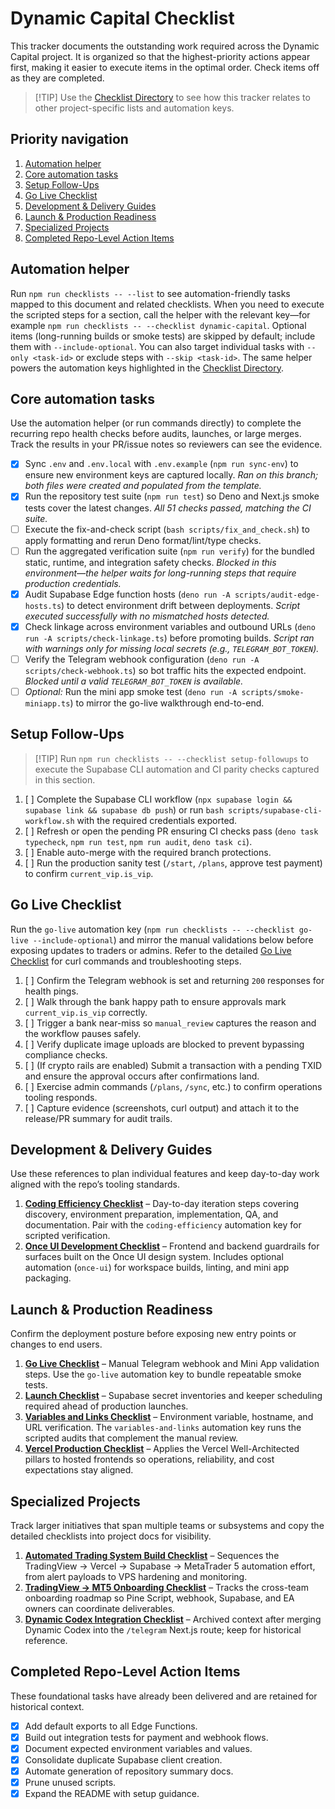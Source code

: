 # Dynamic Capital Checklist

This tracker documents the outstanding work required across the Dynamic Capital project. It is organized so that the highest-priority actions appear first, making it easier to execute items in the optimal order. Check items off as they are completed.

> [!TIP] Use the [Checklist Directory](./CHECKLISTS.md) to see how this tracker relates to other project-specific lists and automation keys.

## Priority navigation

1. [Automation helper](#automation-helper)
2. [Core automation tasks](#core-automation-tasks)
3. [Setup Follow-Ups](#setup-follow-ups)
4. [Go Live Checklist](#go-live-checklist)
5. [Development & Delivery Guides](#development--delivery-guides)
6. [Launch & Production Readiness](#launch--production-readiness)
7. [Specialized Projects](#specialized-projects)
8. [Completed Repo-Level Action Items](#completed-repo-level-action-items)

## Automation helper

Run `npm run checklists -- --list` to see automation-friendly tasks mapped to this document and related checklists. When you need to execute the scripted steps for a section, call the helper with the relevant key—for example `npm run checklists -- --checklist dynamic-capital`. Optional items (long-running builds or smoke tests) are skipped by default; include them with `--include-optional`. You can also target individual tasks with `--only <task-id>` or exclude steps with `--skip <task-id>`. The same helper powers the automation keys highlighted in the [Checklist Directory](./CHECKLISTS.md).

## Core automation tasks

Use the automation helper (or run commands directly) to complete the recurring repo health checks before audits, launches, or large merges. Track the results in your PR/issue notes so reviewers can see the evidence.

- [x] Sync `.env` and `.env.local` with `.env.example` (`npm run sync-env`) to ensure new environment keys are captured locally. _Ran on this branch; both files were created and populated from the template._
- [x] Run the repository test suite (`npm run test`) so Deno and Next.js smoke tests cover the latest changes. _All 51 checks passed, matching the CI suite._
- [ ] Execute the fix-and-check script (`bash scripts/fix_and_check.sh`) to apply formatting and rerun Deno format/lint/type checks.
- [ ] Run the aggregated verification suite (`npm run verify`) for the bundled static, runtime, and integration safety checks. _Blocked in this environment—the helper waits for long-running steps that require production credentials._
- [x] Audit Supabase Edge function hosts (`deno run -A scripts/audit-edge-hosts.ts`) to detect environment drift between deployments. _Script executed successfully with no mismatched hosts detected._
- [x] Check linkage across environment variables and outbound URLs (`deno run -A scripts/check-linkage.ts`) before promoting builds. _Script ran with warnings only for missing local secrets (e.g., `TELEGRAM_BOT_TOKEN`)._
- [ ] Verify the Telegram webhook configuration (`deno run -A scripts/check-webhook.ts`) so bot traffic hits the expected endpoint. _Blocked until a valid `TELEGRAM_BOT_TOKEN` is available._
- [ ] _Optional:_ Run the mini app smoke test (`deno run -A scripts/smoke-miniapp.ts`) to mirror the go-live walkthrough end-to-end.

## Setup Follow-Ups

> [!TIP] Run `npm run checklists -- --checklist setup-followups` to execute the Supabase CLI automation and CI parity checks captured in this section.

1. [ ] Complete the Supabase CLI workflow (`npx supabase login && supabase link && supabase db push`) or run `bash scripts/supabase-cli-workflow.sh` with the required credentials exported.
2. [ ] Refresh or open the pending PR ensuring CI checks pass (`deno task typecheck`, `npm run test`, `npm run audit`, `deno task ci`).
3. [ ] Enable auto-merge with the required branch protections.
4. [ ] Run the production sanity test (`/start`, `/plans`, approve test payment) to confirm `current_vip.is_vip`.

## Go Live Checklist

Run the `go-live` automation key (`npm run checklists -- --checklist go-live --include-optional`) and mirror the manual validations below before exposing updates to traders or admins. Refer to the detailed [Go Live Checklist](./GO_LIVE_CHECKLIST.md) for curl commands and troubleshooting steps.

1. [ ] Confirm the Telegram webhook is set and returning `200` responses for health pings.
2. [ ] Walk through the bank happy path to ensure approvals mark `current_vip.is_vip` correctly.
3. [ ] Trigger a bank near-miss so `manual_review` captures the reason and the workflow pauses safely.
4. [ ] Verify duplicate image uploads are blocked to prevent bypassing compliance checks.
5. [ ] (If crypto rails are enabled) Submit a transaction with a pending TXID and ensure the approval occurs after confirmations land.
6. [ ] Exercise admin commands (`/plans`, `/sync`, etc.) to confirm operations tooling responds.
7. [ ] Capture evidence (screenshots, curl output) and attach it to the release/PR summary for audit trails.

## Development & Delivery Guides

Use these references to plan individual features and keep day-to-day work aligned with the repo’s tooling standards.

1. **[Coding Efficiency Checklist](./coding-efficiency-checklist.md)** – Day-to-day iteration steps covering discovery, environment preparation, implementation, QA, and documentation. Pair with the `coding-efficiency` automation key for scripted verification.
2. **[Once UI Development Checklist](./once-ui-development-checklist.md)** – Frontend and backend guardrails for surfaces built on the Once UI design system. Includes optional automation (`once-ui`) for workspace builds, linting, and mini app packaging.

## Launch & Production Readiness

Confirm the deployment posture before exposing new entry points or changes to end users.

1. **[Go Live Checklist](#go-live-checklist)** – Manual Telegram webhook and Mini App validation steps. Use the `go-live` automation key to bundle repeatable smoke tests.
2. **[Launch Checklist](./LAUNCH_CHECKLIST.md)** – Supabase secret inventories and keeper scheduling required ahead of production launches.
3. **[Variables and Links Checklist](./VARIABLES_AND_LINKS_CHECKLIST.md)** – Environment variable, hostname, and URL verification. The `variables-and-links` automation key runs the scripted audits that complement the manual review.
4. **[Vercel Production Checklist](./VERCEL_PRODUCTION_CHECKLIST.md)** – Applies the Vercel Well-Architected pillars to hosted frontends so operations, reliability, and cost expectations stay aligned.

## Specialized Projects

Track larger initiatives that span multiple teams or subsystems and copy the detailed checklists into project docs for visibility.

1. **[Automated Trading System Build Checklist](./automated-trading-checklist.md)** – Sequences the TradingView → Vercel → Supabase → MetaTrader 5 automation effort, from alert payloads to VPS hardening and monitoring.
2. **[TradingView → MT5 Onboarding Checklist](./TRADINGVIEW_MT5_ONBOARDING_CHECKLIST.md)** – Tracks the cross-team onboarding roadmap so Pine Script, webhook, Supabase, and EA owners can coordinate deliverables.
3. **[Dynamic Codex Integration Checklist](./dynamic_codex_integration_checklist.md)** – Archived context after merging Dynamic Codex into the `/telegram` Next.js route; keep for historical reference.

## Completed Repo-Level Action Items

These foundational tasks have already been delivered and are retained for historical context.

- [x] Add default exports to all Edge Functions.
- [x] Build out integration tests for payment and webhook flows.
- [x] Document expected environment variables and values.
- [x] Consolidate duplicate Supabase client creation.
- [x] Automate generation of repository summary docs.
- [x] Prune unused scripts.
- [x] Expand the README with setup guidance.
